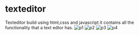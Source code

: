 # texteditor
Texteditor build using html,csss and javascript it contains all the functionality that a text edtor has. 
![p1](https://user-images.githubusercontent.com/52692588/104088707-c3475e00-528e-11eb-9fda-70d377e1539a.PNG)
![p2](https://user-images.githubusercontent.com/52692588/104088708-c3dff480-528e-11eb-8796-dec259add951.PNG)
![p3](https://user-images.githubusercontent.com/52692588/104088709-c5112180-528e-11eb-9a95-f2cd8272ad85.PNG)
![p4](https://user-images.githubusercontent.com/52692588/104088710-c7737b80-528e-11eb-9144-2dad478c81e4.PNG)
